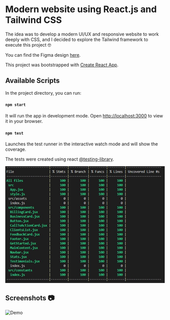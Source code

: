 # Modern website using React.js and Tailwind CSS

The idea was to develop a modern UI/UX and responsive website to work deeply with CSS, and I decided to explore the Tailwind framework to execute this project 🤓

You can find the Figma design [here](https://www.figma.com/file/bUGIPys15E78w9bs1l4tgS/HooBank?node-id=310:485&t=Ov9O08lJ6FshYig3-1).

This project was bootstrapped with [Create React App](https://github.com/facebook/create-react-app).

## Available Scripts 

In the project directory, you can run:

#### `npm start`

It will run the app in development mode. Open [http://localhost:3000](http://localhost:3000) to view it in your browser.

#### `npm test`

Launches the test runner in the interactive watch mode and will show the coverage.

The tests were created using react [@testing-library](https://testing-library.com/docs/).

![test-coverage](screenshots/test-coverage.jpg)

## Screenshots :camera:

![Demo](screenshots/demo.gif)